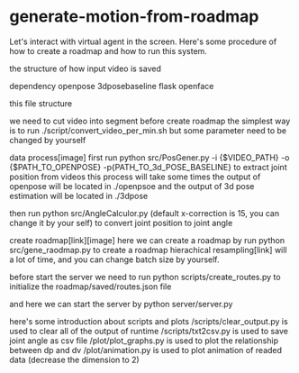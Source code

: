 # generate-motion-from-roadmap
Let's interact with virtual agent in the screen. Here's some procedure of how to create a roadmap and how to run this system.

the structure of how input video is saved

dependency openpose 3dposebaseline flask openface

this file structure

we need to cut video into segment before create roadmap the simplest way is to run ./script/convert_video_per_min.sh but some parameter need to be changed by yourself

data process[image] first run python src/PosGener.py -i {$VIDEO_PATH} -o {$PATH_TO_OPENPOSE} -p{PATH_TO_3d_POSE_BASELINE} to extract joint position from videos this process will take some times the output of openpose will be located in ./openpsoe and the output of 3d pose estimation will be located in ./3dpose

then run python src/AngleCalculor.py (default x-correction is 15, you can change it by your self) to convert joint position to joint angle

create roadmap[link][image] here we can create a roadmap by run python src/gene_raodmap.py to create a roadmap hierachical resampling[link] will a lot of time, and you can change batch size by yourself.

before start the server we need to run python scripts/create_routes.py to initialize the roadmap/saved/routes.json file

and here we can start the server by python server/server.py

here's some introduction about scripts and plots /scripts/clear_output.py is used to clear all of the output of runtime /scripts/txt2csv.py is used to save joint angle as csv file /plot/plot_graphs.py is used to plot the relationship between dp and dv /plot/animation.py is used to plot animation of readed data (decrease the dimension to 2)

